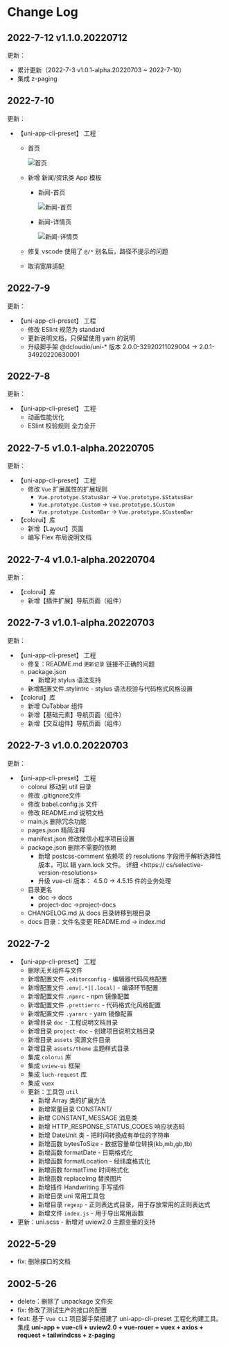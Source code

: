 <!--
 * @Author: cest
 * @Date: 2022-07-02 12:33:28
 * @LastEditTime: 2022-07-12 20:53:35
 * @LastEditors: cest
 * @FilePath: /uni-app-cli/CHANGELOG.md
 * @Description: 更新日志
-->
# Change Log

## 2022-7-12 v1.1.0.20220712

更新：

- 累计更新（2022-7-3 v1.0.1-alpha.20220703 ~ 2022-7-10）
- 集成 z-paging

## 2022-7-10

更新：

- 【uni-app-cli-preset】 工程
  - 首页

    ![首页](./docs/screenshots/index_20220710210717.png '首页')
  - 新增 新闻/资讯类 App 模板

    - 新闻-首页

      ![新闻-首页](./docs/screenshots/news_index.png '新闻-首页')

    - 新闻-详情页

      ![新闻-详情页](./docs/screenshots/news_detail.png '新闻-详情页')
  - 修复 vscode 使用了 `@/*` 别名后，路径不提示的问题
  - 取消宽屏适配

## 2022-7-9

更新：

- 【uni-app-cli-preset】 工程
  - 修改 ESlint 规范为 standard
  - 更新说明文档，只保留使用 yarn 的说明
  - 升级脚手架 @dcloudio/uni-* 版本 2.0.0-32920211029004 -> 2.0.1-34920220630001

## 2022-7-8

更新：

- 【uni-app-cli-preset】 工程
  - 动画性能优化
  - ESlint 校验规则 全力全开

## 2022-7-5 v1.0.1-alpha.20220705

更新：

- 【uni-app-cli-preset】 工程
  - 修改 `Vue` 扩展属性的扩展规则
    - `Vue.prototype.StatusBar` -> `Vue.prototype.$StatusBar`
    - `Vue.prototype.Custom` -> `Vue.prototype.$Custom`
    - `Vue.prototype.CustomBar` -> `Vue.prototype.$CustomBar`
- 【colorui】库
  - 新增【Layout】页面
  - 编写 Flex 布局说明文档

## 2022-7-4 v1.0.1-alpha.20220704

更新：

- 【colorui】库
  - 新增【插件扩展】导航页面（组件）

## 2022-7-3 v1.0.1-alpha.20220703

更新：

- 【uni-app-cli-preset】 工程
  - 修复：README.md `更新记录` 链接不正确的问题
  - package.json
    - 新增对 stylus 语法支持
  - 新增配置文件.stylintrc - stylus 语法校验与代码格式风格设置  
- 【colorui】库
  - 新增 CuTabbar 组件
  - 新增【基础元素】导航页面（组件）
  - 新增【交互组件】导航页面（组件）

## 2022-7-3 v1.0.0.20220703

 更新：

- 【uni-app-cli-preset】 工程
  - colorui 移动到 util 目录
  - 修改 .gitignore文件
  - 修改 babel.config.js 文件
  - 修改 README.md 说明文档
  - main.js 删除冗余功能
  - pages.json 精简注释
  - manifest.json 修改微信小程序项目设置
  - package.json 删除不需要的依赖
    - 新增 postcss-comment 依赖项
  的 resolutions 字段用于解析选择性版本，可以 辑 yarn.lock 文件。 详细 <https://  cs/selective-version-resolutions>
    - 升级 vue-cli 版本： 4.5.0 -> 4.5.15
  件的业务处理
  - 目录更名
    - doc -> docs
    - project-doc ->project-docs
  - CHANGELOG.md 从 docs 目录转移到根目录
  - docs 目录：文件名变更 README.md -> index.md

## 2022-7-2

- 【uni-app-cli-preset】 工程
  - 删除无关组件与文件
  - 新增配置文件 `.editorconfig` - 编辑器代码风格配置
  - 新增配置文件 `.env[.*][.local]` - 编译环节配置
  - 新增配置文件 `.npmrc` - npm 镜像配置
  - 新增配置文件 `.prettierrc` - 代码格式化风格配置
  - 新增配置文件 `.yarnrc` - yarn 镜像配置
  - 新增目录 `doc` - 工程说明文档目录
  - 新增目录 `project-doc` - 创建项目说明文档目录
  - 新增目录 `assets` 资源文件目录
  - 新增目录 `assets/theme` 主题样式目录
  - 集成 `colorui` 库
  - 集成 `uview-ui` 框架
  - 集成 `luch-request` 库
  - 集成 `vuex`
  - 更新：工具包 `util`
    - 新增 Array 类的扩展方法
    - 新增常量目录 CONSTANT/
    - 新增 CONSTANT_MESSAGE 消息类
    - 新增 HTTP_RESPONSE_STATUS_CODES 响应状态码
    - 新增 DateUnit 类 - 把时间转换成有单位的字符串
    - 新增函数 bytesToSize - 数据容量单位转换(kb,mb,gb,tb)
    - 新增函数 formatDate - 日期格式化
    - 新增函数 formatLocation - 经纬度格式化
    - 新增函数 formatTime 时间格式化
    - 新增函数 replaceImg 替换图片
    - 新增插件 Handwriting 手写插件
    - 新增目录 uni 常用工具包
    - 新增目录 `regexp` - 正则表达式目录，用于存放常用的正则表达式
    - 新增文件 `index.js` - 用于导出常用函数
- 更新：uni.scss - 新增对 uview2.0 主题变量的支持

## 2022-5-29

- fix: 删除接口的文档

## 2002-5-26

- delete：删除了 unpackage 文件夹
- fix: 修改了测试生产的接口的配置
- feat: 基于 `Vue CLI` 项目脚手架搭建了 uni-app-cli-preset 工程化构建工具。集成 **uni-app + vue-cli + uview2.0 + vue-rouer + vuex + axios + request + tailwindcss + z-paging**
